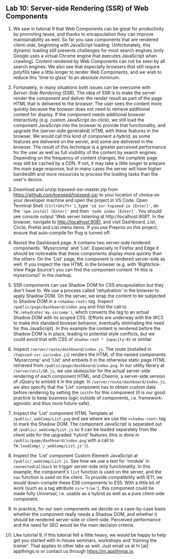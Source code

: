 ## Lab 10: Server-side Rendering (SSR) of Web Components

1. We saw in tutorial 9 that Web Components can be great for productivity by promoting reuse, and thanks to encapsulation they can improve maintainability as well. So far you saw components that are rendered client-side, beginning with JavaScript loading. Unfortunately, this dynamic loading still presents challenges for most search engines (only Google uses a virtual Chrome engine that executes JavaScript when crawling). Content rendered by Web Components can not be seen by all search engines. We also see that especially browsers that still require polyfills take a little longer to render Web Components, and we wish to reduce this 'time to glass' to an absolute minimum.

2. Fortunately, in many situations both issues can be overcome with _Server-Side Rendering_ (SSR). The idea of SSR is to make the server render the component and deliver the render result as part of the page HTML that is delivered to the browser. The user sees the content more quickly because the browser does not need to retrieve additional content for display. If the component needs additional browser interactivity (e.g. custom JavaScript on-click), we still load the component JavaScript into the browser to provide that functionality, and upgrade the (server-side generated) HTML with these features in the browser. We would call this kind of component a _hybrid_, as some features are delivered on the server, and some are delivered in the browser. The result of this technique is a greater perceived performance for the user as well as full visibility of the content by search engines. Depending on the frequency of content changes, the complete page may still be cached by a CDN. If not, it may take a little longer to prepare the main page response, but in many cases the server will have higher bandwidth and more resources to process the loading tasks than the user's device.

3. Download and unzip topseed-ssr-master.zip from <a href='https://github.com/topseed/topseed-ssr' target='_blank'>https://github.com/topseed/topseed-ssr</a> to your location of choice on your developer machine and open the project in VS Code. Open Terminal Shell ``(Ctrl+Shift+`)``, type `'cd ssr-topseed-io [Enter]'`, do the `'npm install [Enter]'` and then `'node index [Enter]'`. You should see console output 'Web server listening at http://localhost:9081'. In the browser, navigate to <a href='http://localhost:9081' target='_blank'>http://localhost:9081</a>, and visit Dashboard, List, Circle, Prelist and List menu items. If you use Prepros on this project, ensure that auto-compile for Pug is turned off.

4. Revisit the Dashboard page. It contains two server-side rendered components: 'Myssrcomp' and 'List'. Especially in Firefox and Edge it should be noticeable that these components display more quickly than the others. On the 'List' page, the component is rendered server-side as well. If you inspect the raw HTML in the browser (e.g. with 'Rightclick-View Page Source') you can find the component content 'Hi this is myssrcomp1' in the markup.

5. SSR components can use Shadow DOM for CSS encapsulation but they don't have to. We use a process called 'rehydration' in the browser to apply Shadow DOM.  On the server, we wrap the content to be subjected to Shadow DOM in a `<shadow-root>` tag. Inspect `/public/page/dashboard/index.pug` and find the call to  `TW.rehydrate('my-ssrcomp')`, which converts the tag to an actual Shadow DOM with its scoped CSS. (Efforts are underway with the WC3 to make this standard browser behavior, eventually eliminating the need for this JavaScript). In this example the content is rendered before the Shadow DOM is in place, leading to potential style conflicts, but we could avoid that with CSS of `shadow-root * {opacity:0}` or similar.

6. Inspect `/server/route/dashboard/index.js`. The route (installed in `/topssed-ssr-io/index.js`) renders the HTML of the named components 'Myssrcomp' and 'List' and embeds it in the otherwise static page HTML retrieved from `/public/page/dashboard/index.pug`. In our utility library at `/server/util/SR.js`, we use _skatejs/ssr_ for the actual server-side rendering of each component HTML, and _Cheerio_, a server-side version of JQuery to embed it in the page. In `/server/route/dashboard/index.js`, we also specify that the 'List' component has to obtain custom data before rendering by setting the `initFn` for this component (It is our good practice to keep business logic outside of components, i.e. framework-agnostic and thus more future-safe).

7. Inspect the 'List' component HTML Template at `/public/_webComp/List.pug` and see where we use the `<shadow-root>` tag to mark the Shadow DOM. The component JavaScript is separated out at `/public/_webComp/List.js` so it can be loaded separately from the client side for the upgraded 'hybrid' features (this is done in `/public/page/dashboard/index.pug` with a  call to  `TW.loadComp('/_webComp/List.js')`).

8. Inspect the 'List' component Custom Element JavaScript at  `/public/_webComp/List.js`. See how we use a test for 'module' in `connectedCallback` to trigger server-side only functionality. In this example, the component's `list` function is used on the server, and the `nav` function is used on the client. To provide compatibility with IE11, we would down-compile these ES6 components to ES5. With a little bit of work (such as a tag attribute `ssr='true'`), this component could be made fully _Universal_, i.e. usable as a hybrid as well as a pure client-side component. 

9. In practice, for our own components we decide on a case-by-case basis whether the component really needs a Shadow DOM, and whether it should be rendered server-side or client-side. Perceived performance and the need for SEO would be the main decision criteria.

10. Like tutorial 9, if this tutorial felt a little heavy, we would be happy to help get you started with in-house seminars, workshops and 'training the trainer'.  That applies to other labs as well.  Just email us at hi [at] appthings.io or contact us through <a href='https://m.appthings.io' target='_blank'>https://m.appthings.io</a>.